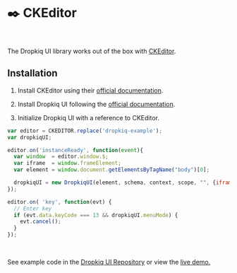 # ✒️ CKEditor

&nbsp;

The Dropkiq UI library works out of the box with [CKEditor](https://ckeditor.com/).

## Installation

1. Install CKEditor using their [official documentation](https://ckeditor.com/docs/ckeditor4/latest/guide/dev_installation.html).

2. Install Dropkiq UI following the [official documentation](dropkiq-ui.md).

3. Initialize Dropkiq UI with a reference to CKEditor.

```javascript
var editor = CKEDITOR.replace('dropkiq-example');
var dropkiqUI;

editor.on('instanceReady', function(event){
  var window  = editor.window.$;
  var iframe  = window.frameElement;
  var element = window.document.getElementsByTagName("body")[0];

  dropkiqUI = new DropkiqUI(element, schema, context, scope, "", {iframe: iframe});
});

editor.on( 'key', function(evt) {
  // Enter key
  if (evt.data.keyCode === 13 && dropkiqUI.menuMode) {
    evt.cancel();
  }
});
```

&nbsp;

See example code in the [Dropkiq UI Repository](https://github.com/akdarrah/dropkiq-ui/blob/master/demo/ckeditor.html) or view the [live demo.](https://app.dropkiq.com/demos/ckeditor)
